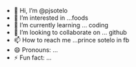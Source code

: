 - 👋 Hi, I’m @pjsotelo
- 👀 I’m interested in ...foods
- 🌱 I’m currently learning ... coding
- 💞️ I’m looking to collaborate on ... github
- 📫 How to reach me ...prince sotelo in fb
- 😄 Pronouns: ...
- ⚡ Fun fact: ...

<!---
pjsotelo/pjsotelo is a ✨ special ✨ repository because its `README.md` (this file) appears on your GitHub profile.
You can click the Preview link to take a look at your changes.
--->
